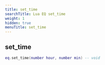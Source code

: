 ```yaml
---
title: set_time
searchTitle: Lua EQ set_time
weight: 1
hidden: true
menuTitle: set_time
---
```

## set_time
```lua
eq.set_time(number hour, number min) -- void
```